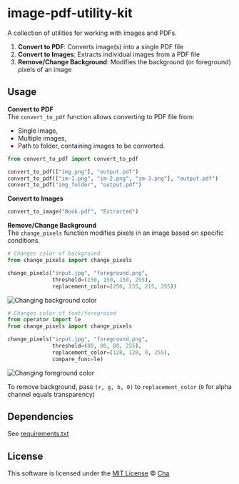 # image-pdf-utility-kit
A collection of utilities for working with images and PDFs.

1. **Convert to PDF**: Converts image(s) into a single PDF file
2. **Convert to Images**: Extracts individual images from a PDF file
3. **Remove/Change Background**: Modifies the background (or foreground) pixels of an image

## Usage
**Convert to PDF**  
The `convert_to_pdf` function allows converting to PDF file from:
- Single image, 
- Multiple images, 
- Path to folder, containing images to be converted.
```python
from convert_to_pdf import convert_to_pdf

convert_to_pdf(["img.png"], "output.pdf")
convert_to_pdf(["im-1.png", "im-2.png", "im-3.png"], "output.pdf")
convert_to_pdf("img_folder", "output.pdf")
```

**Convert to Images**  
```python
convert_to_image("Book.pdf", "Extracted")
```

**Remove/Change Background**  
The `change_pixels` function modifies pixels in an image based on specific conditions.

```python
# Changes color of background
from change_pixels import change_pixels

change_pixels("input.jpg", "foreground.png",
              threshold=(150, 150, 150, 255), 
              replacement_color=(250, 235, 215, 255))
```

![Changing background color](https://raw.githubusercontent.com/invzfnc/image-pdf-utility-kit/main/docs/background.png)

```python
# Changes color of font/foreground
from operator import le
from change_pixels import change_pixels

change_pixels("input.jpg", "foreground.png", 
			  threshold=(80, 80, 80, 255), 
			  replacement_color=(128, 128, 0, 255), 
			  compare_func=le)
```

![Changing foreground color](https://raw.githubusercontent.com/invzfnc/image-pdf-utility-kit/main/docs/foreground.png)

To remove background, pass `(r, g, b, 0)` to `replacement_color` (`0` for alpha channel equals transparency)

## Dependencies
See [requirements.txt](requirements.txt)

## License
This software is licensed under the [MIT License](https://github.com/invzfnc/image-pdf-utility-kit/blob/main/LICENSE) © [Cha](https://github.com/invzfnc)

